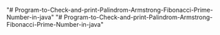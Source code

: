 "# Program-to-Check-and-print-Palindrom-Armstrong-Fibonacci-Prime-Number-in-java" 
"# Program-to-Check-and-print-Palindrom-Armstrong-Fibonacci-Prime-Number-in-java" 
